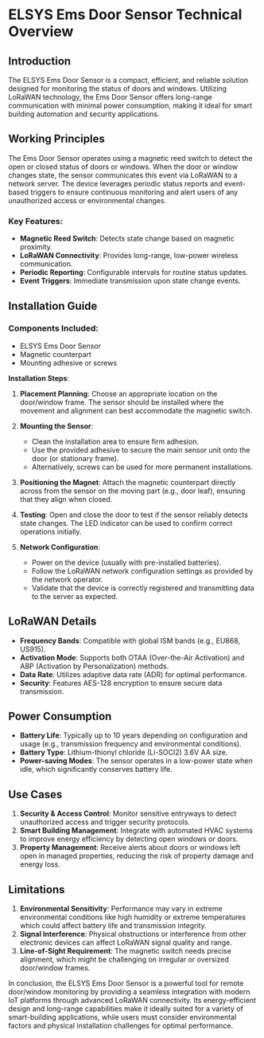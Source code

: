 # ELSYS Ems Door Sensor Technical Overview

## Introduction

The ELSYS Ems Door Sensor is a compact, efficient, and reliable solution designed for monitoring the status of doors and windows. Utilizing LoRaWAN technology, the Ems Door Sensor offers long-range communication with minimal power consumption, making it ideal for smart building automation and security applications.

## Working Principles

The Ems Door Sensor operates using a magnetic reed switch to detect the open or closed status of doors or windows. When the door or window changes state, the sensor communicates this event via LoRaWAN to a network server. The device leverages periodic status reports and event-based triggers to ensure continuous monitoring and alert users of any unauthorized access or environmental changes.

### Key Features:
- **Magnetic Reed Switch**: Detects state change based on magnetic proximity.
- **LoRaWAN Connectivity**: Provides long-range, low-power wireless communication.
- **Periodic Reporting**: Configurable intervals for routine status updates.
- **Event Triggers**: Immediate transmission upon state change events.

## Installation Guide

### Components Included:
- ELSYS Ems Door Sensor
- Magnetic counterpart
- Mounting adhesive or screws

**Installation Steps**:
1. **Placement Planning**: Choose an appropriate location on the door/window frame. The sensor should be installed where the movement and alignment can best accommodate the magnetic switch.
   
2. **Mounting the Sensor**: 
   - Clean the installation area to ensure firm adhesion.
   - Use the provided adhesive to secure the main sensor unit onto the door (or stationary frame).
   - Alternatively, screws can be used for more permanent installations.

3. **Positioning the Magnet**: Attach the magnetic counterpart directly across from the sensor on the moving part (e.g., door leaf), ensuring that they align when closed.

4. **Testing**: Open and close the door to test if the sensor reliably detects state changes. The LED indicator can be used to confirm correct operations initially.

5. **Network Configuration**:
   - Power on the device (usually with pre-installed batteries).
   - Follow the LoRaWAN network configuration settings as provided by the network operator.
   - Validate that the device is correctly registered and transmitting data to the server as expected.

## LoRaWAN Details

- **Frequency Bands**: Compatible with global ISM bands (e.g., EU868, US915).
- **Activation Mode**: Supports both OTAA (Over-the-Air Activation) and ABP (Activation by Personalization) methods.
- **Data Rate**: Utilizes adaptive data rate (ADR) for optimal performance.
- **Security**: Features AES-128 encryption to ensure secure data transmission.

## Power Consumption

- **Battery Life**: Typically up to 10 years depending on configuration and usage (e.g., transmission frequency and environmental conditions).
- **Battery Type**: Lithium-thionyl chloride (Li-SOCl2) 3.6V AA size.
- **Power-saving Modes**: The sensor operates in a low-power state when idle, which significantly conserves battery life.

## Use Cases

1. **Security & Access Control**: Monitor sensitive entryways to detect unauthorized access and trigger security protocols.
2. **Smart Building Management**: Integrate with automated HVAC systems to improve energy efficiency by detecting open windows or doors.
3. **Property Management**: Receive alerts about doors or windows left open in managed properties, reducing the risk of property damage and energy loss.

## Limitations

1. **Environmental Sensitivity**: Performance may vary in extreme environmental conditions like high humidity or extreme temperatures which could affect battery life and transmission integrity.
2. **Signal Interference**: Physical obstructions or interference from other electronic devices can affect LoRaWAN signal quality and range.
3. **Line-of-Sight Requirement**: The magnetic switch needs precise alignment, which might be challenging on irregular or oversized door/window frames.

In conclusion, the ELSYS Ems Door Sensor is a powerful tool for remote door/window monitoring by providing a seamless integration with modern IoT platforms through advanced LoRaWAN connectivity. Its energy-efficient design and long-range capabilities make it ideally suited for a variety of smart-building applications, while users must consider environmental factors and physical installation challenges for optimal performance.